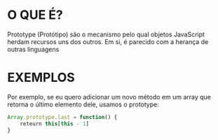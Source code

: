# **O QUE É?**
Prototype (Protótipo) são o mecanismo pelo qual objetos JavaScript herdam recursos uns dos outros.
Em si, é parecido com a herança de outras linguagens

# **EXEMPLOS**
Por exemplo, se eu quero adicionar um novo método em um array que retorna o último elemento dele, usamos o prototype:

```js
Array.prototype.last = function() {
	reteurn this[this - 1]
}


```
